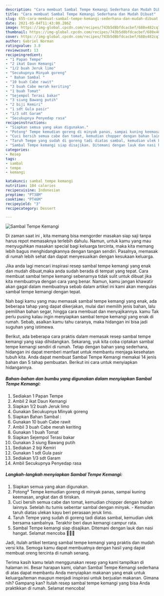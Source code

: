```yaml
---
description: "Cara membuat Sambal Tempe Kemangi Sederhana dan Mudah Dibuat"
title: "Cara membuat Sambal Tempe Kemangi Sederhana dan Mudah Dibuat"
slug: 655-cara-membuat-sambal-tempe-kemangi-sederhana-dan-mudah-dibuat
date: 2021-05-04T11:43:00.286Z
image: https://img-global.cpcdn.com/recipes/743b5d8bfdcacbef/680x482cq70/sambal-tempe-kemangi-foto-resep-utama.jpg
thumbnail: https://img-global.cpcdn.com/recipes/743b5d8bfdcacbef/680x482cq70/sambal-tempe-kemangi-foto-resep-utama.jpg
cover: https://img-global.cpcdn.com/recipes/743b5d8bfdcacbef/680x482cq70/sambal-tempe-kemangi-foto-resep-utama.jpg
author: Gabriel Norman
ratingvalue: 3.8
reviewcount: 13
recipeingredient:
- "1 Papan Tempe"
- "2 ikat Daun Kemangi"
- "1/2 buah Jeruk limo"
- "Secukupnya Minyak goreng"
- " Bahan Sambal "
- "10 buah Cabe rawit"
- "3 buah Cabe merah keriting"
- "1 buah Tomat"
- "Sejempol Terasi bakar"
- "3 siung Bawang putih"
- "2 biji Kemiri"
- "1 sdt Gula pasir"
- "1/3 sdt Garam"
- "Secukupnya Penyedap rasa"
recipeinstructions:
- "Siapkan semua yang akan digunakan."
- "Potong² Tempe kemudian goreng di minyak panas, sampai kuning keemasan, angkat dan di tiriskan."
- "Cuci bersih semua cabe dan tomat, kemudian chopper dengan bahan lainnya. Setelah itu tumis sebentar sambal dengan minyak.  Kemudian taruh diatas ulekan kayu beri perasaan jeruk limo."
- "Taruh Tempe yang sudah di goreng tadi diatas sambal, kemudian ulek bersama sambalnya. Terakhir beri daun kemangi campur rata."
- "Sambal Tempe kemangi siap disajikan. Ditemani dengan lauk dan nasi hangat. Selamat mencoba 🥰🥰🥰"
categories:
- Resep
tags:
- sambal
- tempe
- kemangi

katakunci: sambal tempe kemangi 
nutrition: 104 calories
recipecuisine: Indonesian
preptime: "PT38M"
cooktime: "PT46M"
recipeyield: "3"
recipecategory: Dessert

---
```



![Sambal Tempe Kemangi](https://img-global.cpcdn.com/recipes/743b5d8bfdcacbef/680x482cq70/sambal-tempe-kemangi-foto-resep-utama.jpg)

Di zaman  saat ini , kita memang bisa mengorder masakan siap saji tanpa harus repot memasaknya terlebih dahulu. Namun, untuk kamu yang mau menyuguhkan masakan special bagi keluarga tercinta, maka kita memang lebih bagus menghidangkannya dengan tangan sendiri. Pasalnya, memasak di rumah lebih sehat dan dapat menyesuaikan dengan kesukaan keluarga.

Jika anda lagi mencari inspirasi resep sambal tempe kemangi yang enak dan mudah dibuat,maka anda sudah berada di tempat yang tepat. Cara membuat sambal tempe kemangi  sebenarnya tidak sulit untuk dibuat jika kita membuatnya dengan cara yang benar. Namun, kamu jangan khawatir akan gagal dalam membuatnya 
sebab dalam artikel ini kami akan mengulas sambal tempe kemangi dengan tepat.  



Nah bagi kamu yang mau memasak sambal tempe kemangi yang enak, ada beberapa tahap yang dapat dikerjakan, mulai dari memilih jenis bahan, lalu pemilihan bahan segar, hingga cara membuat dan menyajikannya. kamu Tak perlu pusing kalau ingin menyiapkan sambal tempe kemangi yang enak di rumah. Sebab, asalkan kamu  tahu caranya, maka hidangan ini bisa jadi suguhan yang istimewa.

Berikut, ada beberapa cara praktis  dalam memasak resep sambal tempe kemangi yang siap dihidangkan. Sekarang, yuk kita coba ciptakan sambal tempe kemangi sendiri di rumah. Tetap dengan bahan yang sederhana, hidangan ini dapat memberi manfaat untuk membantu menjaga kesehatan tubuh kita. Anda dapat membuat Sambal Tempe Kemangi memakai 14 jenis bahan dan 5 tahap pembuatan. Berikut ini cara untuk menyiapkan hidangannya.

<!--inarticleads1-->

##### Bahan-bahan dan bumbu yang digunakan dalam menyiapkan Sambal Tempe Kemangi:

1. Sediakan 1 Papan Tempe
1. Ambil 2 ikat Daun Kemangi
1. Siapkan 1/2 buah Jeruk limo
1. Gunakan Secukupnya Minyak goreng
1. Siapkan  Bahan Sambal :
1. Gunakan 10 buah Cabe rawit
1. Ambil 3 buah Cabe merah keriting
1. Gunakan 1 buah Tomat
1. Siapkan Sejempol Terasi bakar
1. Gunakan 3 siung Bawang putih
1. Sediakan 2 biji Kemiri
1. Gunakan 1 sdt Gula pasir
1. Sediakan 1/3 sdt Garam
1. Ambil Secukupnya Penyedap rasa




<!--inarticleads2-->

##### Langkah-langkah menyiapkan Sambal Tempe Kemangi:

1. Siapkan semua yang akan digunakan.
1. Potong² Tempe kemudian goreng di minyak panas, sampai kuning keemasan, angkat dan di tiriskan.
1. Cuci bersih semua cabe dan tomat, kemudian chopper dengan bahan lainnya. Setelah itu tumis sebentar sambal dengan minyak.  - Kemudian taruh diatas ulekan kayu beri perasaan jeruk limo.
1. Taruh Tempe yang sudah di goreng tadi diatas sambal, kemudian ulek bersama sambalnya. Terakhir beri daun kemangi campur rata.
1. Sambal Tempe kemangi siap disajikan. Ditemani dengan lauk dan nasi hangat. Selamat mencoba 🥰🥰🥰




Jadi, itulah artikel tentang  sambal tempe kemangi  yang praktis dan mudah versi kita. Semoga kamu dapat membuatnya dengan hasil yang dapat membuat oreng tercinta di rumah senang. 

Terima kasih kamu telah menggunakan resep yang kami tampilkan di halaman ini. Besar harapan kami, olahan  Sambal Tempe Kemangi sederhana di atas dapat membantu Anda menyiapkan makanan yang enak untuk keluarga/teman maupun menjadi inspirasi untuk berjualan makanan. Gimana nih? Gampang kan? Itulah resep sambal tempe kemangi yang bisa Anda praktikkan di rumah. Selamat mencoba!

